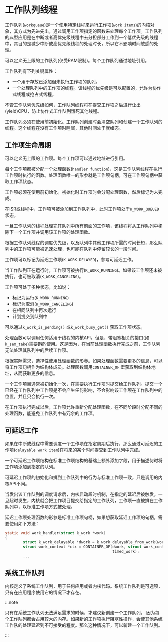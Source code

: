 # 工作队列线程


工作队列(`workqueue`)是一个使用特定线程来运行工作项(`work items`)的内核对象，其方式为先进先出，通过调用工作项指定的函数来处理每个工作项。工作队列的典型应用是在中断或者高优先级线程中去分担部分工作到一个低优先级的线程中，其目的是减少中断或高优先级线程的处理时长，所以它不影响时间敏感的处理。


可以定义无上限的工作队列(仅受RAM限制)。每个工作队列通过地址引用。


工作队列有下列关键属性：

- 一个用于存放已添加但未执行工作项的队列。
- 一个处理队列中的工作项的线程。该线程的优先级是可以配置的，允许为协作式线程或抢占式线程。


不管工作队列优先级如何，工作队列线程将在提交工作项之后进行让出(yield)CPU，防止协作式工作队列饿死其他线程。


工作队列必须在使用前初始化。工作队列创建时会清空队列和创建一个工作队列的线程。这个线程在没有工作项时睡眠，其他时间处于就绪态。

## 工作项生命周期


可以定义无上限的工作项。每个工作项可以通过地址进行引用。


每个工作项都被分配一个处理函数(`handler function`)，这是工作队列线程在执行工作项时执行的函数。处理函数唯一的形参就是工作项句柄，可在工作项句柄中获取工作项状态。

工作项必须在使用前初始化。初始化时工作项时会分配处理函数，然后标记为未完成。

在ISR或线程中，工作项可被添加到工作队列中，此时工作项处于`K_WORK_QUEUED` 状态。


一旦工作队列的线程处理完其队列中所有前面的工作项，该线程将从工作队列中移除下一个工作项并调用该工作项的处理函数。


根据工作队列线程的调度优先级，以及队列中其他工作项所需的时间长短，那么队列中的工作项可能被迅速处理，也可能在队列中停留较长的一段时间。


工作项可以标记为延迟工作项(`K_WORK_DELAYED`)，参考可延迟工作。


当工作队列正在运行时，工作项可被执行(`K_WORK_RUNNING`)。如果该工作项还未被执行，也可被取消(`K_WORK_CANCELING`)。



工作项可处于多种状态，比如说：

- 标记为运行(`K_WORK_RUNNING`)
- 标记为取消(`K_WORK_CANCELING`)
- 在相同队列中再次运行
- 计划提交到队列中


可以通过`k_work_is_pending()` 或`k_work_busy_get()` 获取工作项状态。


处理函数可以调用任何适用于线程的内核API。但是，带阻塞相关的接口(如`k_sem_take`)需要斟酌使用。这是因为，在当前处理函数执行完成之前，工作队列无法处理其队列中的后续工作项。


根据实际需求，选择性使用处理函数的形参。如果处理函数需要更多的信息，可以将工作项句柄作为结构体成员。处理函数调用`CONTAINER_OF` 宏获取到结构体地址，从而获取更多的信息。


一个工作项目通常被初始化一次，在需要执行工作项时提交给工作队列。提交一个已经在工作队列中工作项是不会产生任何影响，不会影响该工作项在工作队列中的位置，并且只会执行一次。


在工作项执行完成以后，工作项允许重新分配处理函数，在不同阶段时分配不同的处理函数，能避免工作队列中有冗余的工作项。


## 可延迟工作


如果在中断或线程中需要调度一个工作项在指定周期后执行，那么通过可延迟的工作项(`delayable work item`)在将来的某个时间提交到工作队列中完成。


一个可延迟工作项结构在标准工作项结构的基础上额外添加字段，用于描述何时将工作项添加到指定的队列。


可延迟工作项的初始化和排到工作队列中的行为与标准工作项一致，只是调用的内核API不同。


当发出该工作队列的调度请求后，内核启动超时机制，在指定的延迟后被触发。一旦超时发生，内核就会把工作项目提交给指定的工作队列，工作项一直被排在工作队列中，以标准工作项方式被处理。


延迟工作项处理函数的形参是标准工作项句柄，如果想获取延迟工作项的句柄，需要使用如下方法：

```c
static void work_handler(struct k_work *work)
{
        struct k_work_delayable *dwork = k_work_delayable_from_work(work);
        struct work_context *ctx = CONTAINER_OF(dwork, struct work_context,
                                                timed_work);
        ...
```

## 系统工作队列


内核定义了系统工作队列，用于任何应用或者内核代码。系统工作队列是可选项，只有在应用程序使用它的情况下才存在。


:::note

只有在系统工作队列无法满足需求的时候，才建议新创建一个工作队列， 因为每个工作队列都会占用较大的内存。如果新的工作项执行阻塞性操作，会使其他系统工作队的处理延迟到不可接受的程度。那么这种情况下，可以新建一个工作队列。

:::